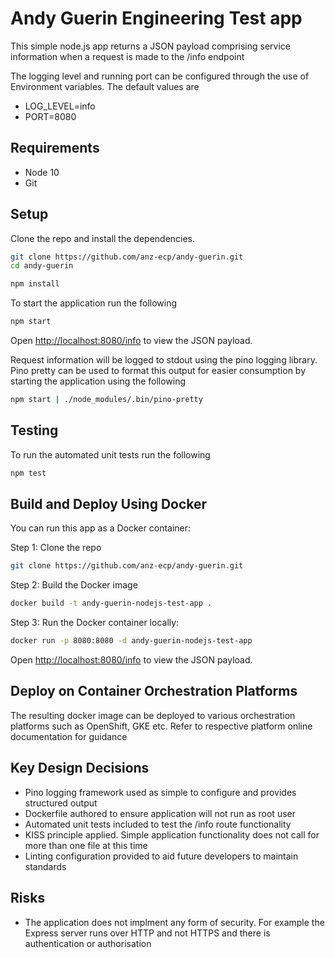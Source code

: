# Andy Guerin Engineering Test app 

This simple node.js app returns a JSON payload comprising service information when a request is made to the /info endpoint

The logging level and running port can be configured through the use of Environment variables. The default values are

* LOG_LEVEL=info
* PORT=8080

## Requirements

* Node 10
* Git

## Setup

Clone the repo and install the dependencies.

```bash
git clone https://github.com/anz-ecp/andy-guerin.git
cd andy-guerin
```

```bash
npm install
```

To start the application run the following

```bash
npm start
```

Open [http://localhost:8080/info](http://localhost:8080/info) to view the JSON payload.

Request information will be logged to stdout using the pino logging library. Pino pretty can be used to format this output for easier consumption by starting the application using the following

```bash
npm start | ./node_modules/.bin/pino-pretty
```

## Testing

To run the automated unit tests run the following

```bash
npm test
```

## Build and Deploy Using Docker

You can run this app as a Docker container:

Step 1: Clone the repo

```bash
git clone https://github.com/anz-ecp/andy-guerin.git
```

Step 2: Build the Docker image

```bash
docker build -t andy-guerin-nodejs-test-app .
```

Step 3: Run the Docker container locally:

```bash
docker run -p 8080:8080 -d andy-guerin-nodejs-test-app
```

Open [http://localhost:8080/info](http://localhost:8080/info) to view the JSON payload.

## Deploy on Container Orchestration Platforms

The resulting docker image can be deployed to various orchestration platforms such as OpenShift, GKE etc.
Refer to respective platform online documentation for guidance

## Key Design Decisions

* Pino logging framework used as simple to configure and provides structured output
* Dockerfile authored to ensure application will not run as root user
* Automated unit tests included to test the /info route functionality
* KISS principle applied. Simple application functionality does not call for more than one file at this time
* Linting configuration provided to aid future developers to maintain standards

## Risks

* The application does not implment any form of security. For example the Express server runs over HTTP and not HTTPS and there is authentication or authorisation
